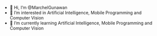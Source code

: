 - 👋 Hi, I’m @MarchelGunawan
- 👀 I’m interested in Artificial Intelligence, Mobile Programming and Computer Vision
- 🌱 I’m currently learning Artificial Intelligence, Mobile Programming and Computer Vision

<!---
MarchelGunawan/MarchelGunawan is a ✨ special ✨ repository because its `README.md` (this file) appears on your GitHub profile.
You can click the Preview link to take a look at your changes.
--->
